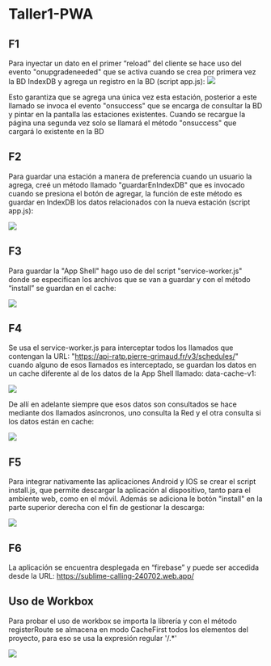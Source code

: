 # Taller1-PWA
## F1
Para inyectar un dato en el primer “reload” del cliente se hace uso del evento "onupgradeneeded" que se activa cuando se crea por primera vez la BD IndexDB y agrega un registro en la BD (script app.js):
![](https://github.com/nlemarodriguez/Taller1-PWA/blob/master/static/f1_1.png)

Esto garantiza que se agrega una única vez esta estación, posterior a este llamado se invoca el evento "onsuccess" que se encarga de consultar la BD y pintar en la pantalla las estaciones existentes. Cuando se recargue la página una segunda vez solo se llamará el método "onsuccess" que cargará lo existente en la BD

## F2
Para guardar una estación a manera de preferencia cuando un usuario la agrega, creé un método llamado "guardarEnIndexDB" que es invocado cuando se presiona el botón de agregar, la función de este método es guardar en IndexDB los datos relacionados con la nueva estación (script app.js):

![](https://github.com/nlemarodriguez/Taller1-PWA/blob/master/static/f2.png)

## F3
Para guardar la "App Shell" hago uso de del script "service-worker.js" donde se especifican los archivos que se van a guardar y con el método “install” se guardan en el cache:

![](https://github.com/nlemarodriguez/Taller1-PWA/blob/master/static/f3_1.png)

## F4
Se usa el service-worker.js para interceptar todos los llamados que contengan la URL: "https://api-ratp.pierre-grimaud.fr/v3/schedules/" cuando alguno de esos llamados es interceptado, se guardan los datos en un cache diferente al de los datos de la App Shell llamado: data-cache-v1:

![](https://github.com/nlemarodriguez/Taller1-PWA/blob/master/static/f4.png)

De allí en adelante siempre que esos datos son consultados se hace mediante dos llamados asíncronos, uno consulta la Red y el otra consulta si los datos están en cache:

![](https://github.com/nlemarodriguez/Taller1-PWA/blob/master/static/f4_1.png)

## F5
Para integrar nativamente las aplicaciones Android y IOS se crear el script install.js, que permite descargar la aplicación al dispositivo, tanto para el ambiente web, como en el móvil. Además se adiciona le botón "install" en la parte superior derecha con el fin de gestionar la descarga:

![](https://github.com/nlemarodriguez/Taller1-PWA/blob/master/static/f5.png)

## F6
La aplicación se encuentra desplegada en “firebase” y puede ser accedida desde la URL: https://sublime-calling-240702.web.app/

## Uso de Workbox
Para probar el uso de workbox se importa la librería y con el método registerRoute se almacena en modo CacheFirst todos los elementos del proyecto, para eso se usa la expresión regular '/.*'

![](https://github.com/nlemarodriguez/Taller1-PWA/blob/master/static/workbox.png)

